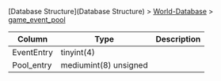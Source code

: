 [Database Structure](Database Structure) > [World-Database](World-Database) > [game_event_pool](game_event_pool)

Column | Type | Description
--- | --- | ---
EventEntry | tinyint(4) | 
Pool_entry | mediumint(8) unsigned | 
